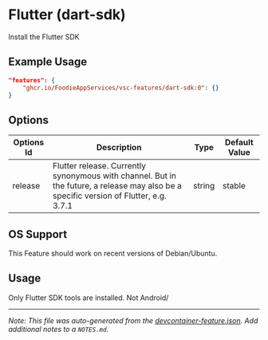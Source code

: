 
# Flutter (dart-sdk)

Install the Flutter SDK

## Example Usage

```json
"features": {
    "ghcr.io/FoodieAppServices/vsc-features/dart-sdk:0": {}
}
```

## Options

| Options Id | Description | Type | Default Value |
|-----|-----|-----|-----|
| release | Flutter release. Currently synonymous with channel. But in the future, a release may also be a specific version of Flutter, e.g. 3.7.1 | string | stable |

## OS Support 
This Feature should work on recent versions of Debian/Ubuntu.

## Usage

Only Flutter SDK tools are installed. Not Android/

<!-- MARKDOWN-AUTO-DOCS:START(CODE:src=./examples/extensions/devcontainer.json) -->
<!-- MARKDOWN-AUTO-DOCS:START -->

---

_Note: This file was auto-generated from the [devcontainer-feature.json](https://github.com/FoodieAppServices/vsc-features/blob/main/src/dart-sdk/devcontainer-feature.json).  Add additional notes to a `NOTES.md`._
